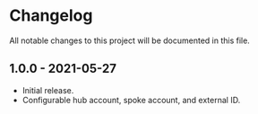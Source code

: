 # Changelog

All notable changes to this project will be documented in this file.

## 1.0.0 - 2021-05-27

* Initial release.
* Configurable hub account, spoke account, and external ID.
